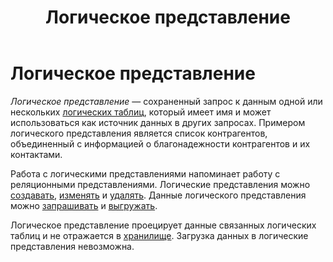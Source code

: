 ﻿---
layout: default
title: Логическое представление
nav_order: 5
parent: Основные понятия
grand_parent: Обзор понятий, компонентов и связей
has_children: false
has_toc: false
---

# Логическое представление

_Логическое представление_ — сохраненный запрос к данным одной или нескольких 
[логических таблиц](../logical_table/logical_table.md), который имеет имя и 
может использоваться как источник данных в других запросах. Примером логического представления 
является список контрагентов, объединенный с информацией о благонадежности контрагентов и их 
контактами.

Работа с логическими представлениями напоминает работу с реляционными представлениями. 
Логические представления можно [создавать](../../../working_with_system/logical_schema_update/create_view/create_view.md), 
[изменять](../../../working_with_system/logical_schema_update/alter_view/alter_view.md) и 
[удалять](../../../working_with_system/logical_schema_update/drop_view/drop_view.md). 
Данные логического представления можно [запрашивать](../../../working_with_system/data_reading/data_reading.md) 
и [выгружать](../../../working_with_system/data_download/data_download.md).

Логическое представление проецирует данные связанных логических таблиц и не отражается 
в [хранилище](../data_storage/data_storage.md). Загрузка данных в логические представления невозможна.